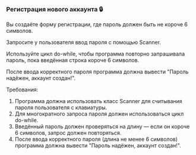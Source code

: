 
### Регистрация нового аккаунта 🔒

Вы создаёте форму регистрации, где пароль должен быть не короче 6 символов.

Запросите у пользователя ввод пароля с помощью Scanner.

Используйте цикл do-while, чтобы программа повторно запрашивала пароль, пока введённая строка короче 6 символов.

После ввода корректного пароля программа должна вывести "Пароль надёжен, аккаунт создан!".

Требования:
1. Программа должна использовать класс Scanner для считывания пароля пользователя с клавиатуры. 
2. Для многократного запроса пароля должен использоваться цикл do-while. 
3. Введённый пароль должен проверяться на длину — если он короче 6 символов, запрос должен повторяться. 
4. После ввода корректного пароля (длина не менее 6 символов) программа должна вывести "Пароль надёжен, аккаунт создан!".